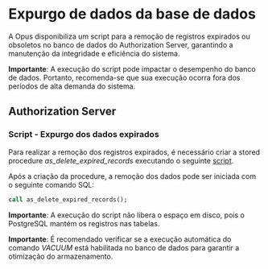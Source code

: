 # Expurgo de dados da base de dados

A Opus disponibiliza um script para a remoção de registros expirados
ou obsoletos no banco de dados do Authorization Server, garantindo 
a manutenção da integridade e eficiência do sistema.

**Importante**: A execução do script pode impactar o desempenho do
banco de dados. Portanto, recomenda-se que sua execução ocorra
fora dos períodos de alta demanda do sistema.

## Authorization Server

### Script - Expurgo dos dados expirados

Para realizar a remoção dos registros expirados, é necessário criar
a stored procedure *as_delete_expired_records* executando o seguinte
[script](attachments/as_delete_expired_records.sql).

Após a criação da procedure, a remoção dos dados pode ser iniciada
com o seguinte comando SQL:

```sql  
call as_delete_expired_records();
```

**Importante**: A execução do script não libera o espaço em disco,
pois o PostgreSQL mantém os registros nas tabelas.

**Importante**: É recomendado verificar se a execução automática do
comando *VACUUM* está habilitada no banco de dados para garantir a
otimização do armazenamento.